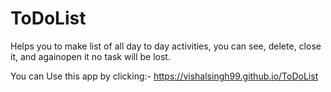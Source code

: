 # ToDoList
Helps you to make list of all day to day activities, you can see, delete, close it, and againopen it no task will be lost.

You can Use this app by clicking:- https://vishalsingh99.github.io/ToDoList
